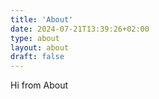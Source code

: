 ```yaml
---
title: 'About'
date: 2024-07-21T13:39:26+02:00
type: about
layout: about
draft: false
---
```


Hi from About